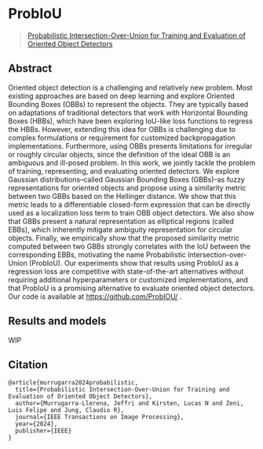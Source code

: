 # ProbIoU

> [Probabilistic Intersection-Over-Union for Training and Evaluation of Oriented Object Detectors](https://ieeexplore.ieee.org/document/10382963)

<!-- [ALGORITHM] -->

## Abstract

Oriented object detection is a challenging and relatively new problem. Most existing approaches are based on deep learning and explore Oriented Bounding Boxes (OBBs) to represent the objects. They are typically based on adaptations of traditional detectors that work with Horizontal Bounding Boxes (HBBs), which have been exploring IoU-like loss functions to regress the HBBs. However, extending this idea for OBBs is challenging due to complex formulations or requirement for customized backpropagation implementations. Furthermore, using OBBs presents limitations for irregular or roughly circular objects, since the definition of the ideal OBB is an ambiguous and ill-posed problem. In this work, we jointly tackle the problem of training, representing, and evaluating oriented detectors. We explore Gaussian distributions–called Gaussian Bounding Boxes (GBBs)–as fuzzy representations for oriented objects and propose using a similarity metric between two GBBs based on the Hellinger distance. We show that this metric leads to a differentiable closed-form expression that can be directly used as a localization loss term to train OBB object detectors. We also show that GBBs present a natural representation as elliptical regions (called EBBs), which inherently mitigate ambiguity representation for circular objects. Finally, we empirically show that the proposed similarity metric computed between two GBBs strongly correlates with the IoU between the corresponding EBBs, motivating the name Probabilistic Intersection-over-Union (ProbIoU). Our experiments show that results using ProbIoU as a regression loss are competitive with state-of-the-art alternatives without requiring additional hyperparameters or customized implementations, and that ProbIoU is a promising alternative to evaluate oriented object detectors. Our code is available at https://github.com/ProbIOU/ .

## Results and models

WIP

## Citation

```
@article{murrugarra2024probabilistic,
  title={Probabilistic Intersection-Over-Union for Training and Evaluation of Oriented Object Detectors},
  author={Murrugarra-Llerena, Jeffri and Kirsten, Lucas N and Zeni, Luis Felipe and Jung, Claudio R},
  journal={IEEE Transactions on Image Processing},
  year={2024},
  publisher={IEEE}
}
```
